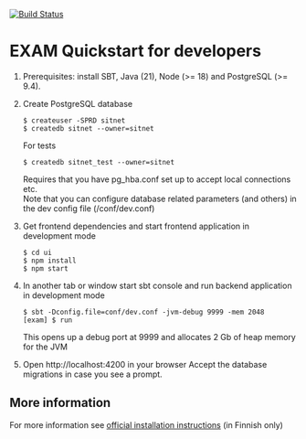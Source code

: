 [![Build Status](https://api.travis-ci.com/CSCfi/exam.svg?branch=master)](https://app.travis-ci.com/github/CSCfi/exam)

EXAM Quickstart for developers
=====================================

1.  Prerequisites: install SBT, Java (21), Node (>= 18) and PostgreSQL (>= 9.4).

2.  Create PostgreSQL database

        $ createuser -SPRD sitnet
        $ createdb sitnet --owner=sitnet

    For tests

        $ createdb sitnet_test --owner=sitnet

    Requires that you have pg_hba.conf set up to accept local connections etc.  
    Note that you can configure database related parameters (and others) in the dev config file (/conf/dev.conf)

3.  Get frontend dependencies and start frontend application in development mode

        $ cd ui
        $ npm install
        $ npm start

4.  In another tab or window start sbt console and run backend application in development mode

        $ sbt -Dconfig.file=conf/dev.conf -jvm-debug 9999 -mem 2048
        [exam] $ run

    This opens up a debug port at 9999 and allocates 2 Gb of heap memory for the JVM

5.  Open http://localhost:4200 in your browser
    Accept the database migrations in case you see a prompt.

## More information
For more information see [official installation instructions](https://wiki.eduuni.fi/display/CSCEXAM/Asennusohjeet) (in Finnish only)


